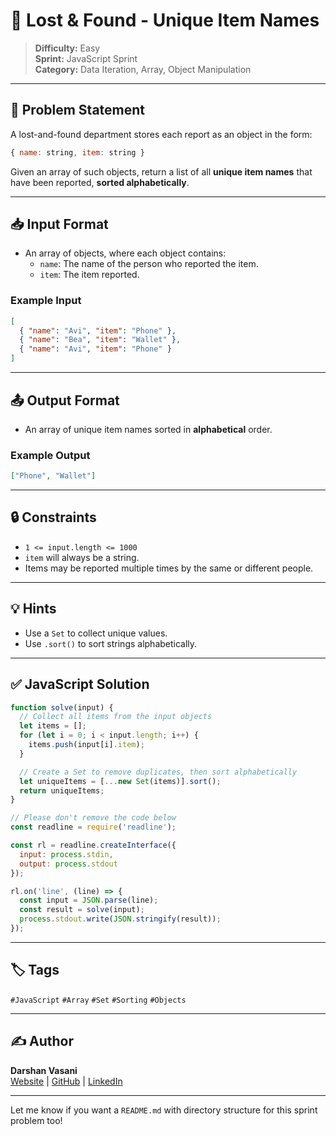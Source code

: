 # 🧠 Lost & Found - Unique Item Names

> **Difficulty:** Easy  
> **Sprint:** JavaScript Sprint  
> **Category:** Data Iteration, Array, Object Manipulation

---

## 📝 Problem Statement

A lost-and-found department stores each report as an object in the form:

```js
{ name: string, item: string }
```

Given an array of such objects, return a list of all **unique item names** that have been reported, **sorted alphabetically**.

---

## 📥 Input Format

- An array of objects, where each object contains:
  - `name`: The name of the person who reported the item.
  - `item`: The item reported.

### Example Input

```json
[
  { "name": "Avi", "item": "Phone" },
  { "name": "Bea", "item": "Wallet" },
  { "name": "Avi", "item": "Phone" }
]
```

---

## 📤 Output Format

- An array of unique item names sorted in **alphabetical** order.

### Example Output

```json
["Phone", "Wallet"]
```

---

## 🔒 Constraints

- `1 <= input.length <= 1000`
- `item` will always be a string.
- Items may be reported multiple times by the same or different people.

---

## 💡 Hints

- Use a `Set` to collect unique values.
- Use `.sort()` to sort strings alphabetically.

---

## ✅ JavaScript Solution

```js
function solve(input) {
  // Collect all items from the input objects
  let items = [];
  for (let i = 0; i < input.length; i++) {
    items.push(input[i].item);
  }

  // Create a Set to remove duplicates, then sort alphabetically
  let uniqueItems = [...new Set(items)].sort();
  return uniqueItems;
}

// Please don't remove the code below
const readline = require('readline');

const rl = readline.createInterface({
  input: process.stdin,
  output: process.stdout
});

rl.on('line', (line) => {
  const input = JSON.parse(line);
  const result = solve(input);
  process.stdout.write(JSON.stringify(result));
});
```

---

## 🏷️ Tags

`#JavaScript` `#Array` `#Set` `#Sorting` `#Objects`

---

## ✍️ Author

**Darshan Vasani**  
[Website](https://dpvasani56.vercel.app/) | [GitHub](https://github.com/dpvasani) | [LinkedIn](https://linkedin.com/in/dpvasani56)

---

Let me know if you want a `README.md` with directory structure for this sprint problem too!